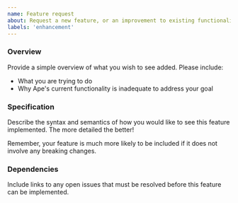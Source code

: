 ```yaml
---
name: Feature request
about: Request a new feature, or an improvement to existing functionality.
labels: 'enhancement'
---
```


### Overview

Provide a simple overview of what you wish to see added. Please include:

* What you are trying to do
* Why Ape's current functionality is inadequate to address your goal

### Specification

Describe the syntax and semantics of how you would like to see this feature implemented. The more detailed the better!

Remember, your feature is much more likely to be included if it does not involve any breaking changes.

### Dependencies

Include links to any open issues that must be resolved before this feature can be implemented.

